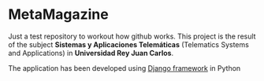 # MetaMagazine
Just a test repository to workout how github works. This project is the result of the subject **Sistemas y Aplicaciones Telemáticas** (Telematics Systems and Applications) in **Universidad Rey Juan Carlos**.

The application has been developed using [Django framework](https://www.djangoproject.com) in Python